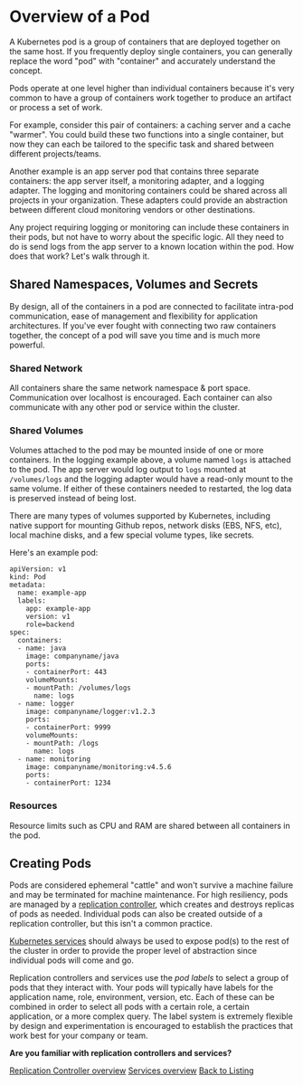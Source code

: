 # Overview of a Pod

A Kubernetes pod is a group of containers that are deployed together on the same host. If you frequently deploy single containers, you can generally replace the word "pod" with "container" and accurately understand the concept.

Pods operate at one level higher than individual containers because it's very common to have a group of containers work together to produce an artifact or process a set of work.

For example, consider this pair of containers: a caching server and a cache "warmer". You could build these two functions into a single container, but now they can each be tailored to the specific task and shared between different projects/teams.

Another example is an app server pod that contains three separate containers: the app server itself, a monitoring adapter, and a logging adapter. The logging and monitoring containers could be shared across all projects in your organization. These adapters could provide an abstraction between different cloud monitoring vendors or other destinations.

Any project requiring logging or monitoring can include these containers in their pods, but not have to worry about the specific logic. All they need to do is send logs from the app server to a known location within the pod. How does that work? Let's walk through it.

## Shared Namespaces, Volumes and Secrets

By design, all of the containers in a pod are connected to facilitate intra-pod communication, ease of management and flexibility for application architectures. If you've ever fought with connecting two raw containers together, the concept of a pod will save you time and is much more powerful.

### Shared Network

All containers share the same network namespace &amp; port space. Communication over localhost is encouraged. Each container can also communicate with any other pod or service within the cluster.

### Shared Volumes

Volumes attached to the pod may be mounted inside of one or more containers. In the logging example above, a volume named `logs` is attached to the pod. The app server would log output to `logs` mounted at `/volumes/logs` and the logging adapter would have a read-only mount to the same volume. If either of these containers needed to restarted, the log data is preserved instead of being lost.

There are many types of volumes supported by Kubernetes, including native support for mounting Github repos, network disks (EBS, NFS, etc), local machine disks, and a few special volume types, like secrets.

Here's an example pod:

```
apiVersion: v1
kind: Pod
metadata:
  name: example-app
  labels:
    app: example-app
    version: v1
    role=backend
spec:
  containers:
  - name: java
    image: companyname/java
    ports:
    - containerPort: 443
    volumeMounts:
    - mountPath: /volumes/logs
      name: logs
  - name: logger
    image: companyname/logger:v1.2.3
    ports:
    - containerPort: 9999
    volumeMounts:
    - mountPath: /logs
      name: logs
  - name: monitoring
    image: companyname/monitoring:v4.5.6
    ports:
    - containerPort: 1234
```

### Resources

Resource limits such as CPU and RAM are shared between all containers in the pod.

## Creating Pods

Pods are considered ephemeral "cattle" and won't survive a machine failure and may be terminated for machine maintenance. For high resiliency, pods are managed by a [replication controller][controller-overview], which creates and destroys replicas of pods as needed. Individual pods can also be created outside of a replication controller, but this isn't a common practice.

[Kubernetes services][service-overview] should always be used to expose pod(s) to the rest of the cluster in order to provide the proper level of abstraction since individual pods will come and go.

Replication controllers and services use the *pod labels* to select a group of pods that they interact with. Your pods will typically have labels for the application name, role, environment, version, etc. Each of these can be combined in order to select all pods with a certain role, a certain application, or a more complex query. The label system is extremely flexible by design and experimentation is encouraged to establish the practices that work best for your company or team.

<div class="co-m-docs-next-step">
  <p><strong>Are you familiar with replication controllers and services?</strong></p>
  <a href="replication-controller.md" class="btn btn-default">Replication Controller overview</a>
  <a href="services.md" class="btn btn-default">Services overview</a>
  <a href="index.html" class="btn btn-link">Back to Listing</a>
</div>

[controller-overview]: replication-controller.md
[service-overview]: services.md